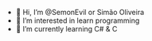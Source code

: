 - 👋 Hi, I’m @SemonEvil or Simão Oliveira
- 👀 I’m interested in learn programming
- 🌱 I’m currently learning C# & C
